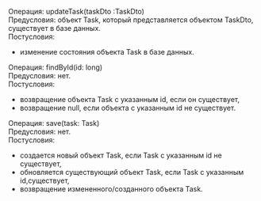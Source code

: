 Операция: updateTask(taskDto :TaskDto)\
Предусловия: объект Task, который представляется объектом TaskDto, существует в базе данных.\
Постусловия:
-   изменение состояния объекта Task в базе данных.

Операция: findById(id: long)\
Предусловия: нет.\
Постусловия:
-   возвращение объекта Task с указанным id, если он существует,
-   возвращение null, если объекта с указанным id не существует.

Операция: save(task: Task)\
Предусловия: нет.\
Постусловия:
-   создается новый объект Task, если Task с указанным id не существует,
-   обновляется существующий объект Task, если Task с указанным id,существует,
-   возвращение измененного/созданного объекта Task.
